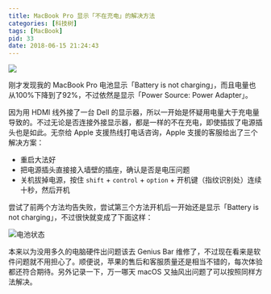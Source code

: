 ```yaml
---
title: MacBook Pro 显示「不在充电」的解决方法
categories: [科技树]
tags: [MacBook]
pid: 33
date: 2018-06-15 21:24:43
---
```


![](https://website-1256060851.cos.ap-hongkong.myqcloud.com/posts/33/mbp.jpg!550x)

刚才发现我的 MacBook Pro 电池显示「Battery is not charging」，而且电量也从100%下降到了92%，不过依然是显示「Power Source: Power Adapter」。<!--more-->

因为用 HDMI 线外接了一台 Dell 的显示器，所以一开始是怀疑用电量大于充电量导致的。不过无论是否连接外接显示器，都是一样的不在充电，即使插拔了电源插头也是如此。无奈给 Apple 支援热线打电话咨询，Apple 支援的客服给出了三个解决方案：

- 重启大法好
- 把电源插头直接接入墙壁的插座，确认是否是电压问题
- 关机拔掉电源，按住 `shift` + `control` + `option` + 开机键（指纹识别处）连续十秒，然后开机

尝试了前两个方法均告失败，尝试第三个方法开机后一开始还是显示「Battery is not charging」，不过很快就变成了下面这样：

![电池状态](https://website-1256060851.cos.ap-hongkong.myqcloud.com/posts/33/battery.png!550x)

本来以为没用多久的电脑硬件出问题该去 Genius Bar 维修了，不过现在看来是软件问题就不用担心了。顺便说，苹果的售后和客服质量还是相当不错的，每次体验都还符合期待。另外记录一下，万一哪天 macOS 又抽风出问题了可以按照同样方法解决。